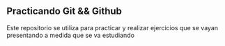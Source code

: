 ## Practicando Git && Github

Este repositorio se utiliza para practicar y realizar ejercicios que se vayan presentando a medida que se va estudiando